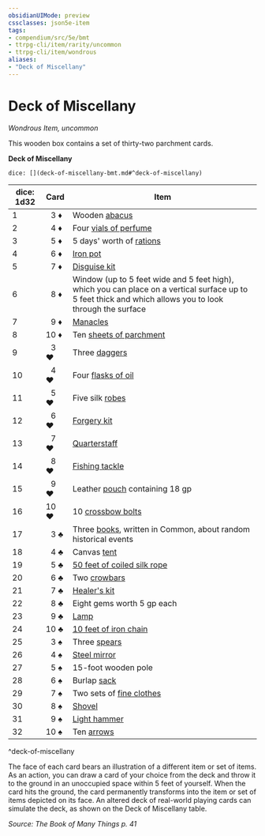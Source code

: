 ```yaml
---
obsidianUIMode: preview
cssclasses: json5e-item
tags:
- compendium/src/5e/bmt
- ttrpg-cli/item/rarity/uncommon
- ttrpg-cli/item/wondrous
aliases: 
- "Deck of Miscellany"
---
```

# Deck of Miscellany
*Wondrous Item, uncommon*  


This wooden box contains a set of thirty-two parchment cards.

**Deck of Miscellany**

`dice: [](deck-of-miscellany-bmt.md#^deck-of-miscellany)`

| dice: 1d32 | Card | Item |
|------------|------|------|
| 1 |  3 ♦ | Wooden [abacus](/3-Mechanics/CLI/items/abacus.md) |
| 2 |  4 ♦ | Four [vials of perfume](/3-Mechanics/CLI/items/perfume-vial.md) |
| 3 |  5 ♦ | 5 days' worth of [rations](/3-Mechanics/CLI/items/rations-1-day.md) |
| 4 |  6 ♦ | [Iron pot](/3-Mechanics/CLI/items/iron-pot.md) |
| 5 |  7 ♦ | [Disguise kit](/3-Mechanics/CLI/items/disguise-kit.md) |
| 6 |  8 ♦ | Window (up to 5 feet wide and 5 feet high), which you can place on a vertical surface up to 5 feet thick and which allows you to look through the surface |
| 7 |  9 ♦ | [Manacles](/3-Mechanics/CLI/items/manacles.md) |
| 8 | 10 ♦ | Ten [sheets of parchment](/3-Mechanics/CLI/items/parchment-one-sheet.md) |
| 9 |  3 ♥ | Three [daggers](/3-Mechanics/CLI/items/dagger.md) |
| 10 |  4 ♥ | Four [flasks of oil](/3-Mechanics/CLI/items/oil-flask.md) |
| 11 |  5 ♥ | Five silk [robes](/3-Mechanics/CLI/items/robes.md) |
| 12 |  6 ♥ | [Forgery kit](/3-Mechanics/CLI/items/forgery-kit.md) |
| 13 |  7 ♥ | [Quarterstaff](/3-Mechanics/CLI/items/quarterstaff.md) |
| 14 |  8 ♥ | [Fishing tackle](/3-Mechanics/CLI/items/fishing-tackle.md) |
| 15 |  9 ♥ | Leather [pouch](/3-Mechanics/CLI/items/pouch.md) containing 18 gp |
| 16 | 10 ♥ | 10 [crossbow bolts](/3-Mechanics/CLI/items/crossbow-bolt.md) |
| 17 |  3 ♣ | Three [books](/3-Mechanics/CLI/items/book.md), written in Common, about random historical events |
| 18 |  4 ♣ | Canvas [tent](/3-Mechanics/CLI/items/two-person-tent.md) |
| 19 |  5 ♣ | [50 feet of coiled silk rope](/3-Mechanics/CLI/items/silk-rope-50-feet.md) |
| 20 |  6 ♣ | Two [crowbars](/3-Mechanics/CLI/items/crowbar.md) |
| 21 |  7 ♣ | [Healer's kit](/3-Mechanics/CLI/items/healers-kit.md) |
| 22 |  8 ♣ | Eight gems worth 5 gp each |
| 23 |  9 ♣ | [Lamp](/3-Mechanics/CLI/items/lamp.md) |
| 24 | 10 ♣ | [10 feet of iron chain](/3-Mechanics/CLI/items/chain-10-feet.md) |
| 25 |  3 ♠ | Three [spears](/3-Mechanics/CLI/items/spear.md) |
| 26 |  4 ♠ | [Steel mirror](/3-Mechanics/CLI/items/steel-mirror.md) |
| 27 |  5 ♠ | 15-foot wooden pole |
| 28 |  6 ♠ | Burlap [sack](/3-Mechanics/CLI/items/sack.md) |
| 29 |  7 ♠ | Two sets of [fine clothes](/3-Mechanics/CLI/items/fine-clothes.md) |
| 30 |  8 ♠ | [Shovel](/3-Mechanics/CLI/items/shovel.md) |
| 31 |  9 ♠ | [Light hammer](/3-Mechanics/CLI/items/light-hammer.md) |
| 32 | 10 ♠ | Ten [arrows](/3-Mechanics/CLI/items/arrow.md) |
^deck-of-miscellany

The face of each card bears an illustration of a different item or set of items. As an action, you can draw a card of your choice from the deck and throw it to the ground in an unoccupied space within 5 feet of yourself. When the card hits the ground, the card permanently transforms into the item or set of items depicted on its face. An altered deck of real-world playing cards can simulate the deck, as shown on the Deck of Miscellany table.

*Source: The Book of Many Things p. 41*